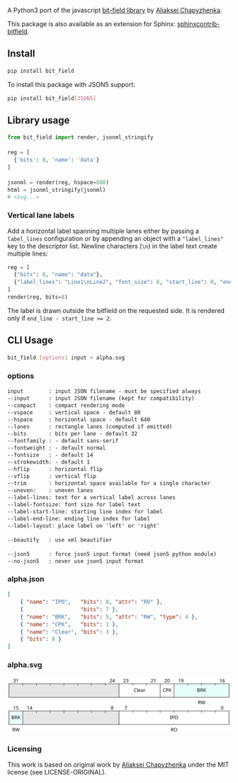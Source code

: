 A Python3 port of the javascript [bit-field library](https://github.com/drom/bitfield/) by [Aliaksei Chapyzhenka](https://github.com/drom).

This package is also available as an extension for Sphinx: [sphinxcontrib-bitfield](https://github.com/Arth-ur/sphinxcontrib-bitfield).

## Install

```sh
pip install bit_field
```

To install this package with JSON5 support:

```sh
pip install bit_field[JSON5]
```

## Library usage

```python
from bit_field import render, jsonml_stringify

reg = [
  {'bits': 8, 'name': 'data'}
]

jsonml = render(reg, hspace=888)
html = jsonml_stringify(jsonml)
# <svg...>
```

### Vertical lane labels

Add a horizontal label spanning multiple lanes either by passing a
`label_lines` configuration or by appending an object with a
`"label_lines"` key to the descriptor list. Newline characters (`\n`)
in the label text create multiple lines:

```python
reg = [
  {"bits": 8, "name": "data"},
  {"label_lines": "Line1\nLine2", "font_size": 6, "start_line": 0, "end_line": 3, "layout": "right"},
]
render(reg, bits=8)
```

The label is drawn outside the bitfield on the requested side.  It is
rendered only if `end_line - start_line >= 2`.

## CLI Usage

```sh
bit_field [options] input > alpha.svg
```

### options

```
input        : input JSON filename - must be specified always
--input      : input JSON filename (kept for compatibility)
--compact    : compact rendering mode
--vspace     : vertical space - default 80
--hspace     : horizontal space - default 640
--lanes      : rectangle lanes (computed if omitted)
--bits       : bits per lane - default 32
--fontfamily : - default sans-serif
--fontweight : - default normal
--fontsize   : - default 14
--strokewidth: - default 1
--hflip      : horizontal flip
--vflip      : vertical flip
--trim       : horizontal space available for a single character
--uneven:    : uneven lanes
--label-lines: text for a vertical label across lanes
--label-fontsize: font size for label text
--label-start-line: starting line index for label
--label-end-line: ending line index for label
--label-layout: place label on 'left' or 'right'

--beautify   : use xml beautifier

--json5      : force json5 input format (need json5 python module)
--no-json5   : never use json5 input format
```

### alpha.json

```json
[
    { "name": "IPO",   "bits": 8, "attr": "RO" },
    {                  "bits": 7 },
    { "name": "BRK",   "bits": 5, "attr": "RW", "type": 4 },
    { "name": "CPK",   "bits": 1 },
    { "name": "Clear", "bits": 3 },
    { "bits": 8 }
]
```
### alpha.svg

![Heat Sink](https://raw.githubusercontent.com/Arth-ur/bitfield/master/bit_field/test/alpha.svg?sanitize=true)

### Licensing
This work is based on original work by [Aliaksei Chapyzhenka](https://github.com/drom) under the MIT license (see LICENSE-ORIGINAL).
